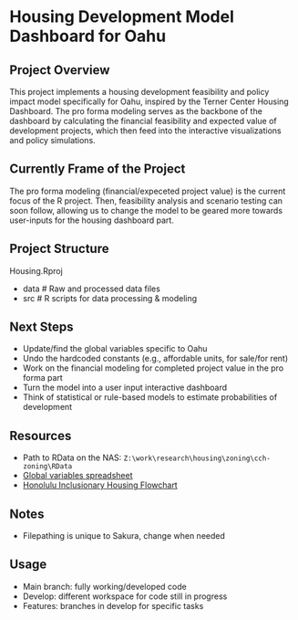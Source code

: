 # Housing Development Model Dashboard for Oahu

## Project Overview
This project implements a housing development feasibility and policy impact model specifically for Oahu, inspired by the Terner Center Housing Dashboard. The pro forma modeling serves as the backbone of the dashboard by calculating the financial feasibility and expected value of development projects, which then feed into the interactive visualizations and policy simulations.

## Currently Frame of the Project
The pro forma modeling (financial/expeceted project value) is the current focus of the R project. Then, feasibility analysis and scenario testing can soon follow, allowing us to change the model to be geared more towards user-inputs for the housing dashboard part.

## Project Structure
Housing.Rproj
- data # Raw and processed data files
- src # R scripts for data processing & modeling

## Next Steps
- Update/find the global variables specific to Oahu  
- Undo the hardcoded constants (e.g., affordable units, for sale/for rent)  
- Work on the financial modeling for completed project value in the pro forma part  
- Turn the model into a user input interactive dashboard  
- Think of statistical or rule-based models to estimate probabilities of development 

## Resources
- Path to RData on the NAS: `Z:\work\research\housing\zoning\cch-zoning\RData`  
- [Global variables spreadsheet](https://docs.google.com/spreadsheets/d/1_sSlavakP_3b8Ssv547RV-63rOuHqrqrIfim9JED3XU/edit?usp=sharing)  
- [Honolulu Inclusionary Housing Flowchart](https://miro.com/app/board/uXjVJaPZAJQ=/)  

## Notes 
- Filepathing is unique to Sakura, change when needed 

## Usage 
- Main branch: fully working/developed code
- Develop: different workspace for code still in progress
- Features: branches in develop for specific tasks
